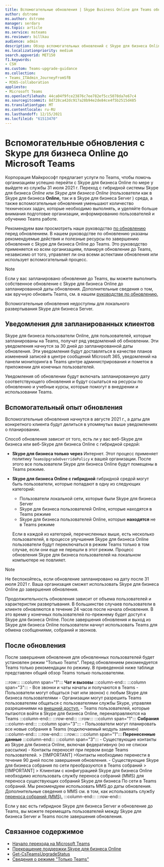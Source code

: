 ```yaml
---
title: Вспомогательные обновления | Skype Business Online для Teams обновления
author: dstrome
ms.author: dstrome
manager: serdars
ms.topic: article
ms.service: msteams
ms.reviewer: billkau
audience: admin
description: Обзор вспомогательных обновлений с Skype для бизнеса Online до Teams
ms.localizationpriority: medium
search.appverid: MET150
f1.keywords:
- CSH
ms.custom: Teams-upgrade-guidance
ms.collection:
- Teams_ITAdmin_JourneyFromSfB
- M365-collaboration
appliesto:
- Microsoft Teams
ms.openlocfilehash: 44ca04f9fce23876c7ee782ef5cc5078da7e67c4
ms.sourcegitcommit: 8d728ca42dc917a28b94e2de84ce4f5b2515d485
ms.translationtype: MT
ms.contentlocale: ru-RU
ms.lasthandoff: 12/15/2021
ms.locfileid: "61513470"
---
```

# <a name="assisted-upgrades-from-skype-for-business-online-to-microsoft-teams"></a>Вспомогательные обновления с Skype для бизнеса Online до Microsoft Teams

Корпорация Майкрософт предлагает услуги по Teams, чтобы помочь организациям успешно перейти с Skype для бизнеса Online по мере у выйдете из службы 31 июля 2021 г. Переход с гибридной системы Skype для бизнеса *Online* или *Skype для бизнеса Online* (пользователи как в Skype для бизнеса **Online,** так и в Skype для бизнеса Server ) среда, а также вспомогательные обновления уменьшают количество технических задач, которые необходимо выполнять, и уделяйте больше внимания подготовке организации, информированию пользователей и обучению Teams работе.

Рекомендуем вам просмотреть наше руководство [по обновлению](https://aka.ms/SkypeToTeams) перед обновлением. В нашем руководстве по обновлению указаны рекомендуемые действия и полезные ресурсы по завершению обновления с Skype для бизнеса Online до Teams. Это руководство применяется ко всем организациям, планируя обновление до Teams, независимо от того, управляет ли она всеми аспектами обновления или использует вспомогательный процесс.

> [!NOTE]
> Если у вас запланировано обновление до Teams, вы можете выполнить собственное обновление с Skype для бизнеса Online до запланированной даты обновления. Дополнительные сведения о том, как вручную обновить Teams, см. в нашем [руководстве по обновлению.](https://aka.ms/SkypeToTeams)
>
> Вспомогательные обновления недоступны для локального развертывания Skype для бизнеса Server.

## <a name="notifications-for-scheduled-customers"></a>Уведомления для запланированных клиентов

Skype для бизнеса пользователи Online, для пользователей, которые запланированы на Teams, получат ряд уведомлений об обновлении. Эти уведомления начнутся за 30 дней до запланированной даты обновления. Эти уведомления будут доставляться в качестве планов изменений записей в центре сообщений Microsoft 365, уведомлений на панели мониторинга в Teams центре администрирования и пометок в приложении для конечных пользователей. 

Уведомления об обновлении будут включать запланированную дату соответствующего обновления и будут ссылаться на ресурсы по обновлению и учебные курсы, которые помогут в внедрении и использовании Teams.

## <a name="the-assisted-upgrade-experience"></a>Вспомогательный опыт обновления

Вспомогательные обновления начнутся в августе 2021 г., а даты для конкретного клиента будут делиться в упомянутых выше уведомлениях о планировании.

Способ обновления зависит от того, есть ли у вас веб-Skype для бизнеса или веб-Skype для бизнеса Online с гибридной средой:

- **Skype для бизнеса только через** Интернет. Этот процесс применяет политику `TeamsUpgradeOverridePolicy` к вашей организации. После этого все пользователи Skype для бизнеса Online будут помещены в Teams режиме.
- **Skype для бизнеса Online с гибридной** гибридной средой могут быть пользователи, которые попадают в одну из следующих категорий:

  - Пользователи локальной сети, которые были Skype для бизнеса Server
  - Skype для бизнеса пользователей Online, которые находятся в Teams режиме
  - Skype для бизнеса пользователей Online, которые **находятся** не в Teams режиме

  Если в каждой из категорий, перечисленных выше, есть несколько пользователей, в процессе улучшения Skype для бизнеса Online пользователи будут переключаться в режим Teams только в том случае, если они еще не перешли в этот режим. Процесс обновления Skype для бизнеса пользователей на локальном компьютере не повлияет.

> [!NOTE]
> Не беспокойтесь, если обновление запланировано на дату после 31 июля 2021 г. Ваша организация сможет использовать Skype для бизнеса Online до завершения обновления.

Продолжительность обновления зависит от объема пользователей и характеристик развертывания. В большинстве случаев пользователи в клиенте обновляются в течение 24 часов после начала обновления. В это время у конечных пользователей по-прежнему будет доступ к Skype для бизнеса Online. После завершения обновления и выход из Skype для бизнеса Online пользователи начнут использовать Teams для обмена сообщениями, собраний и звонков.

## <a name="the-post-upgrade-experience"></a>После обновления

После завершения обновления для обновленных пользователей будет установлен режим "Только Teams".  Перед обновлением [](teams-only-mode-considerations.md) рекомендуется Teams только рекомендации по режиму. В приведенной ниже таблице представлен общий обзор Teams только пользователям.

:::row:::
    :::column span="1":::
        **Чат и вызовы**
    :::column-end:::
    :::column span="3":::
        - Все звонки и чаты начаты и получаются в Teams
        - Пользователи могут общаться (чат или звонок) с любым Skype для бизнеса пользователями
        - Организации могут разрешить Teams пользователям общаться с пользователями службы Skype, управляя разрешениями на [внешний доступ.](manage-external-access.md)
        - Teams пользователей, которые пытаются войти в Skype для бизнеса Online, перенаправляются на Teams
    :::column-end:::
:::row-end:::
:::row:::
    :::column span="1":::
        **Собрания**
    :::column-end:::
    :::column span="3":::
        - Пользователи могут планировать все новые собрания в Teams (подключаемый модуль заменен)
    :::column-end:::
:::row-end:::
:::row:::
    :::column span="1":::
        **Перенесенные данные**
    :::column-end:::
    :::column span="3":::
        - Существующие контакты из Skype для бизнеса Online, включая федеративную (но не списки рассылки)
        - Контакты переносят при первом входе Teams пользователей.
            > [!IMPORTANT]
            >Контакты необходимо перенести в течение 90 дней после завершения обновления.
        - Существующие Skype для бизнеса собрания по сети преобразуются в Teams собраний
            > [!IMPORTANT]
            > Клиентам с конфигурацией Skype для бизнеса Online необходимо использовать службу переноса собраний (MMS) для переноса существующих собраний Skype для бизнеса По сети в Teams собраний. Мы рекомендуем использовать MMS до даты обновления. Дополнительные сведения о MMS см. в том, как использовать службу [переноса собраний (MMS).](/skypeforbusiness/audio-conferencing-in-office-365/setting-up-the-meeting-migration-service-mms)
    :::column-end:::
:::row-end:::

Если у вас есть гибридное Skype для бизнеса Server и обновление до Teams, вы можете перемещать пользователей между Skype для бизнеса Server и Teams после завершения обновления.

## <a name="related-content"></a>Связанное содержимое

- [Начало перехода на Microsoft Teams](upgrade-start-here.md)
- [Прекращение поддержки Skype для бизнеса Online](skype-for-business-online-retirement.md)
- [Get-CsTeamsUpgradeStatus](/powershell/module/skype/get-csteamsupgradestatus?view=skype-ps&preserve-view=true)
- [Сведения о режиме "Только Teams"](teams-only-mode-considerations.md)
